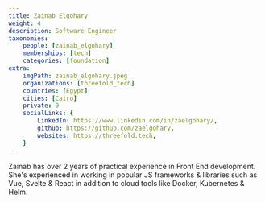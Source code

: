 ```yaml
---
title: Zainab Elgohary
weight: 4
description: Software Engineer
taxonomies:
    people: [zainab_elgohary]
    memberships: [tech]
    categories: [foundation]
extra:
    imgPath: zainab_elgohary.jpeg
    organizations: [threefold_tech]
    countries: [Egypt]
    cities: [Cairo]
    private: 0
    socialLinks: {
        LinkedIn: https://www.linkedin.com/in/zaelgohary/,
        github: https://github.com/zaelgohary,
        websites: https://threefold.tech,
    }
---
```


 Zainab has over 2 years of practical experience in Front End development. She's experienced in working in popular JS frameworks & libraries such as Vue, Svelte & React in addition to cloud tools like Docker, Kubernetes & Helm.  